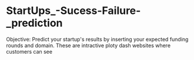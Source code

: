 # StartUps_-Sucess-Failure-_prediction
Objective: Predict your startup's results by inserting your expected funding rounds and domain. These are intractive ploty dash websites where customers can see 
